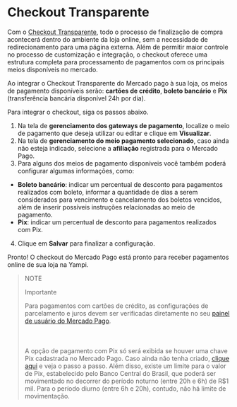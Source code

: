 # Checkout Transparente 

Com o [Checkout Transparente](/developers/pt/guides/checkout-api/landing), todo o processo de finalização de compra acontecerá dentro do ambiente da loja online, sem a necessidade de redirecionamento para uma página externa. Além de permitir maior controle no processo de customização e integração, o checkout oferece uma estrutura completa para processamento de pagamentos com os principais meios disponíveis no mercado. 

Ao integrar o Checkout Transparente do Mercado pago à sua loja, os meios de pagamento disponíveis serão: **cartões de crédito**, **boleto bancário** e **Pix** (transferência bancária disponível 24h por dia).

Para integrar o checkout, siga os passos abaixo.

1. Na tela de **gerenciamento dos gateways de pagamento**, localize o meio de pagamento que deseja utilizar ou editar e clique em **Visualizar**. 
2. Na tela de **gerenciamento do meio pagamento selecionado**, caso ainda não esteja indicado, selecione a **afiliação** registrada para o Mercado Pago.
3. Para alguns dos meios de pagamento disponíveis você também poderá configurar algumas informações, como:
 
* **Boleto bancário**: indicar um percentual de desconto para pagamentos realizados com boleto, informar a quantidade de dias a serem considerados para vencimento e cancelamento dos boletos vencidos, além de inserir possíveis instruções relacionadas ao meio de pagamento.
* **Pix**: indicar um percentual de desconto para pagamentos realizados com Pix.
 
4. Clique em **Salvar** para finalizar a configuração.

Pronto! O checkout do Mercado Pago está pronto para receber pagamentos online de sua loja na Yampi.

> NOTE
>
> Importante
> 
> Para pagamentos com cartões de crédito, as configurações de parcelamento e juros devem ser verificadas diretamente no seu [painel de usuário do Mercado Pago](https://www.mercadopago.com.br/costs-section#from-section=menu).</br> <br/>
> </br> <br/>
> A opção de pagamento com Pix só será exibida se houver uma chave Pix cadastrada no Mercado Pago. Caso ainda não tenha criado, [clique aqui](https://www.youtube.com/watch?v=60tApKYVnkA) e veja o passo a passo. Além disso, existe um limite para o valor de Pix, estabelecido pelo Banco Central do Brasil, que poderá ser movimentado no decorrer do período noturno (entre 20h e 6h) de R$1 mil. Para o período diurno (entre 6h e 20h), contudo, não há limite de movimentação.